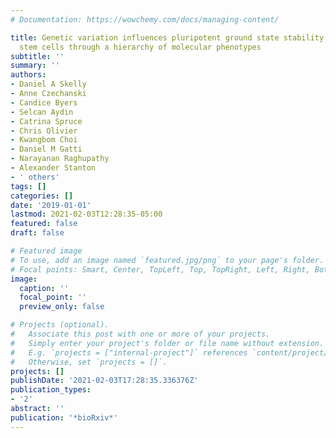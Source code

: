```yaml
---
# Documentation: https://wowchemy.com/docs/managing-content/

title: Genetic variation influences pluripotent ground state stability in mouse embryonic
  stem cells through a hierarchy of molecular phenotypes
subtitle: ''
summary: ''
authors:
- Daniel A Skelly
- Anne Czechanski
- Candice Byers
- Selcan Aydin
- Catrina Spruce
- Chris Olivier
- Kwangbom Choi
- Daniel M Gatti
- Narayanan Raghupathy
- Alexander Stanton
- ' others'
tags: []
categories: []
date: '2019-01-01'
lastmod: 2021-02-03T12:28:35-05:00
featured: false
draft: false

# Featured image
# To use, add an image named `featured.jpg/png` to your page's folder.
# Focal points: Smart, Center, TopLeft, Top, TopRight, Left, Right, BottomLeft, Bottom, BottomRight.
image:
  caption: ''
  focal_point: ''
  preview_only: false

# Projects (optional).
#   Associate this post with one or more of your projects.
#   Simply enter your project's folder or file name without extension.
#   E.g. `projects = ["internal-project"]` references `content/project/deep-learning/index.md`.
#   Otherwise, set `projects = []`.
projects: []
publishDate: '2021-02-03T17:28:35.336376Z'
publication_types:
- '2'
abstract: ''
publication: '*bioRxiv*'
---
```

